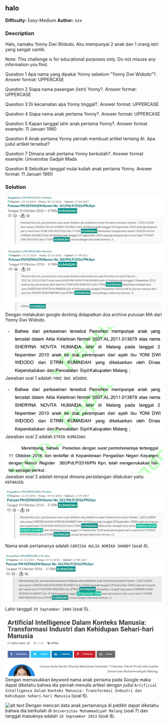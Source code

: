 ## halo
**Difficulty:** Easy-Medium
**Author:** xxx

### Description
Halo, namaku Yonny Dwi Widodo. Aku mempunyai 2 anak dan 1 orang istri yang sangat cantik.

Note: This challenge is for educational purposes only. Do not misuse any information you find.

Question 1
Apa nama yang dipakai Yonny sebelum "Yonny Dwi Widodo"?. Answer format: UPPERCASE

Question 2
Siapa nama pasangan (istri) Yonny?. Answer format: UPPERCASE

Question 3
Di kecamatan apa Yonny tinggal?. Answer format: UPPERCASE

Question 4
Siapa nama anak pertama Yonny?. Answer format: UPPERCASE

Question 5
Kapan tanggal lahir anak pertama Yonny?. Answer format example: 11 Januari 1980

Question 6
Anak pertama Yonny pernah membuat artikel tentang AI. Apa judul artikel tersebut?

Question 7
Dimana anak pertama Yonny berkuliah?. Answer format example: Universitas Gadjah Mada

Question 8
Sebutkan tanggal mulai kuliah anak pertama Yonny. Answer format: 11 Januari 1980

### Solution
![alt text](image.png)
![alt text](image-1.png)
Dengan melakukan google dorking didapatkan dua archive putusan MA dari Yonny Dwi Widodo.

![alt text](image-2.png)
Jawaban soal 1 adalah `YONI DWI WIDODO`.

![alt text](image-3.png)
Jawaban soal 2 adalah `ETRIN KUMAIDAH`.

![alt text](image-4.png)
Jawaban soal 3 adalah tempat dimana persidangan dilakukan yaitu `KEPANJEN`.

![alt text](image-5.png)
Nama anak pertamanya adalah `CARISSA AULIA NORIKA SHANDY` (soal 4).

![alt text](image-6.png)
Lahir tanggal `29 September 2004` (soal 5).

![alt text](image-7.png)
Dengan memasukkan keyword nama anak pertama pada Google maka dapat diketahu bahwa dia pernah menulis artikel dengan judul `Artificial Intelligence Dalam Konteks Manusia: Transformasi Industri dan Kehidupan Sehari-hari Manusia` (soal 6).

![alt text](img.png)
Dengan mencari data anak pertamanya di pddikti dapat diketahu bahwa dia berkuliah di `Universitas Muhammadiyah Malang` (soal 7) dan tanggal masuknya adalah `18 September 2023` (soal 8).
